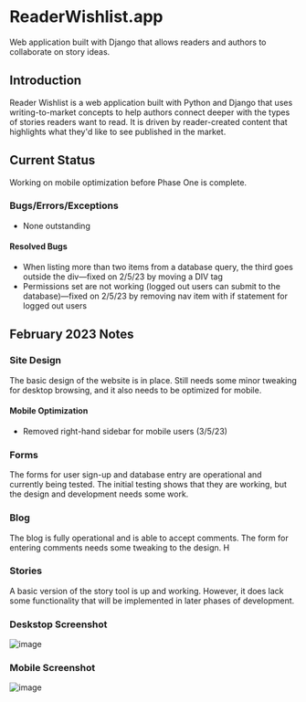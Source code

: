 # ReaderWishlist.app
Web application built with Django that allows readers and authors to collaborate on story ideas.
## Introduction
Reader Wishlist is a web application built with Python and Django that uses writing-to-market concepts to help authors connect deeper with the types of stories readers want to read. It is driven by reader-created content that highlights what they'd like to see published in the market.
## Current Status
Working on mobile optimization before Phase One is complete.
### Bugs/Errors/Exceptions
* None outstanding
#### Resolved Bugs
* When listing more than two items from a database query, the third goes outside the div—fixed on 2/5/23 by moving a DIV tag
* Permissions set are not working (logged out users can submit to the database)—fixed on 2/5/23 by removing nav item with if statement for logged out users
## February 2023 Notes
### Site Design
The basic design of the website is in place. Still needs some minor tweaking for desktop browsing, and it also needs to be optimized for mobile.
#### Mobile Optimization
* Removed right-hand sidebar for mobile users (3/5/23)
### Forms
The forms for user sign-up and database entry are operational and currently being tested. The initial testing shows that they are working, but the design and development needs some work.
### Blog
The blog is fully operational and is able to accept comments. The form for entering comments needs some tweaking to the design. H
### Stories
A basic version of the story tool is up and working. However, it does lack some functionality that will be implemented in later phases of development. 
### Deskstop Screenshot
![image](https://user-images.githubusercontent.com/117326004/216694909-40f36a47-bc40-4e8f-95be-aae7f039910a.png)
### Mobile Screenshot
![image](https://user-images.githubusercontent.com/117326004/216845594-53ae62f3-c094-45d0-b1e3-a644f591984c.png)
